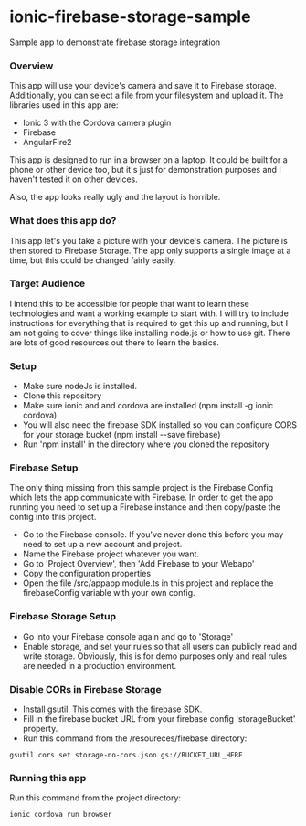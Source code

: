# ionic-firebase-storage-sample
Sample app to demonstrate firebase storage integration

### Overview
This app will use your device's camera and save it to Firebase storage. 
Additionally, you can select a file from your filesystem and upload it.
The libraries used in this app are:
- Ionic 3 with the Cordova camera plugin
- Firebase
- AngularFire2

This app is designed to run in a browser on a laptop. It could be built for a phone or other device too, 
but it's just for demonstration purposes and I haven't tested it on other devices.

Also, the app looks really ugly and the layout is horrible.

### What does this app do?
This app let's you take a picture with your device's camera. The picture is then stored to Firebase Storage.
The app only supports a single image at a time, but this could be changed fairly easily.

### Target Audience
I intend this to be accessible for people that want to learn these technologies and want a working example to 
start with. I will try to include instructions for everything that is required to get this up
and running, but I am not going to cover things like installing node.js or how to use git. There are lots of 
good resources out there to learn the basics.

### Setup
- Make sure nodeJs is installed.
- Clone this repository
- Make sure ionic and and cordova are installed (npm install -g ionic cordova)
- You will also need the firebase SDK installed so you can configure CORS for your storage bucket (npm install --save firebase)
- Run 'npm install' in the directory where you cloned the repository

### Firebase Setup
The only thing missing from this sample project is the Firebase Config which lets the app communicate with Firebase.
In order to get the app running you need to set up a Firebase instance and then copy/paste the config into this project.
- Go to the Firebase console. If you've never done this before you may need to set up a new account and project.
- Name the Firebase project whatever you want.
- Go to 'Project Overview', then 'Add Firebase to your Webapp'
- Copy the configuration properties
- Open the file  /src/appapp.module.ts in this project and replace the firebaseConfig variable with your own config.

### Firebase Storage Setup
- Go into your Firebase console again and go to 'Storage'
- Enable storage, and set your rules so that all users can publicly read and write storage.
Obviously, this is for demo purposes only and real rules are needed in a production environment.
 
### Disable CORs in Firebase Storage
- Install gsutil. This comes with the firebase SDK.
- Fill in the firebase bucket URL from your firebase config 'storageBucket' property. 
- Run this command from the /resoureces/firebase directory:
```
gsutil cors set storage-no-cors.json gs://BUCKET_URL_HERE
```  

### Running this app
Run this command from the project directory:
```
ionic cordova run browser
```
